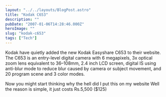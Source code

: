 ```yaml
---
layout: "../../layouts/BlogPost.astro"
title: "Kodak C653"
description: ""
pubDate: "2007-01-06T14:28:46.000Z"
heroImage: ""
slug: "kodak-c653"
tags: ["Tech"]
---
```


Kodak have quietly added the new Kodak Easyshare C653 to their website. The C653 is an entry-level digital camera with 6 megapixels, 3x optical zoom lens equivalent to 36–108mm, 2.4 inch LCD screen, digital IS using anti-blur mode to reduce blur caused by camera or subject movement, and 20 program scene and 3 color modes.

Now you might start thinking why the hell did I put this on my website Well the reason is simple, it just costs Rs.5,500 ($125)
